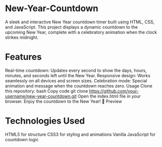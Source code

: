# New-Year-Countdown
A sleek and interactive New Year countdown timer built using HTML, CSS, and JavaScript. This project displays a dynamic countdown to the upcoming New Year, complete with a celebratory animation when the clock strikes midnight.

# Features
Real-time countdown: Updates every second to show the days, hours, minutes, and seconds left until the New Year.
Responsive design: Works seamlessly on all devices and screen sizes.
Celebration mode: Special animation and message when the countdown reaches zero.
Usage
Clone this repository:
bash
Copy code
git clone https://github.com/your-username/new-year-countdown.git
Open the index.html file in your browser.
Enjoy the countdown to the New Year! 🎊
Preview

# Technologies Used
HTML5 for structure
CSS3 for styling and animations
Vanilla JavaScript for countdown logic
